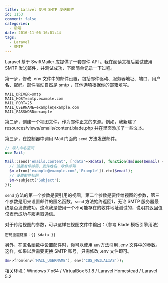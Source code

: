 ```yaml
---
title: Laravel 使用 SMTP 发送邮件
id: 1153
comment: false
categories:
  - 后端
date: 2016-11-06 16:01:44
tags:
  - Laravel
  - SMTP
---
```


Laravel 基于 SwiftMailer 库提供了一套邮件 API 。我在阅读文档后尝试使用 SMTP 发送邮件，并测试成功，下面简单记录一下过程。
<!--more-->

第一步，修改 .env 文件中的邮件设置，包括邮件驱动、服务器地址、端口、用户名、密码。邮件驱动自然是 smtp ，其他选项根据你的邮箱填写。

```
MAIL_DRIVER=smtp
MAIL_HOST=smtp.example.com
MAIL_PORT=25
MAIL_USERNAME=example@example.com
MAIL_PASSWORD=example
```

第二步，创建一个视图文件，作为邮件正文的来源。例如，我新建了 resources/views/emails/content.blade.php 并在里面添加了一些文本。

第三步，在控制器中调用 Mail 门面的 `send` 方法发送邮件。

``` php
// 导入命名空间
use Mail;
```

``` php
Mail::send('emails.content', ['data'=>$data], function($m)use($email) {
  // 设置发件邮箱、发件姓名、收件邮箱
  $m->from('example@example.com','Example'])->to($email);
  // 设置邮件标题
  $m->subject('Subject');
});
```

`send` 方法的第一个参数是要引用的视图，第二个参数是要传给视图的参数，第三个参数是用来设置邮件的匿名函数。`send` 方法始终返回1，无论 SMTP 服务器最终是否发送成功，这点我是使用一个不可能存在的收件地址测试的，说明其返回值仅表示成功与服务器通信。

对于传给视图的参数，可以这样在视图文件中输出：（参考 Blade 模板引擎用法）

```
密码重置链接：{{ $data }}
```

另外，在匿名函数中设置邮件时，你可以使用 `env`方法引用 .env 文件中的参数。这样，如果以后需要更换 SMTP 账号，只需修改 .env 文件即可。

``` php
$m->from(env('MAIL_USERNAME'), env('CUS_MAILALIAS'));
```

相关环境：Windows 7 x64 / VirtualBox 5.1.8 / Laravel Homestead / Laravel 5.2
